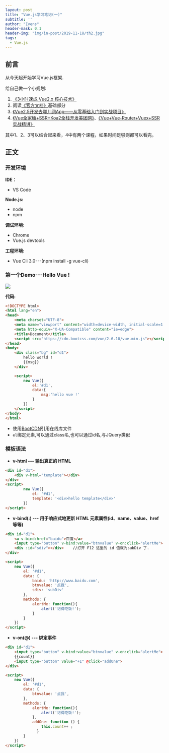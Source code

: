 ```yaml
---
layout: post
title: "Vue.js学习笔记(一)"
subtitle: ''
author: "Ivens"
header-mask: 0.1
header-img: "img/in-post/2019-11-18/th2.jpg"
tags:
  - Vue.js
---
```


## 前言

从今天起开始学习Vue.js框架.

给自己做一个小规划:
1. [《3小时速成 Vue2.x 核心技术》](https://www.imooc.com/learn/1091)
2. 阅读[《官方文档》](https://cn.vuejs.org/v2/guide/)基础部分
3. [《Vue2.5开发去哪儿网App——从零基础入门到实战项目》](https://coding.imooc.com/class/chapter/203.html#Anchor)
4. [《Vue全家桶+SSR+Koa2全栈开发美团网》](https://coding.imooc.com/class/chapter/203.html#Anchor)、[《Vue+Vue-Router+Vuex+SSR实战精讲》](https://coding.imooc.com/class/chapter/196.html#Anchor)

其中1、2、3可以结合起来看，4中有两个课程，如果时间足够则都可以看完。

## 正文

### 开发环境

**IDE：**
- VS Code

**Node.js:**
- node
- npm

**调试环境:**
- Chrome
- Vue.js devtools

**工程环境:**
- Vue Cli 3.0---(npm install -g vue-cli)

### 第一个Demo---Hello Vue !
![](../../../../img/in-post/2019-11-18/a.png)

**代码:**
```html
<!DOCTYPE html>
<html lang="en">
<head>
    <meta charset="UTF-8">
    <meta name="viewport" content="width=device-width, initial-scale=1.0">
    <meta http-equiv="X-UA-Compatible" content="ie=edge">
    <title>Document</title>
    <script src="https://cdn.bootcss.com/vue/2.6.10/vue.min.js"></script>
</head>
<body>
    <div class="bg" id="d1">
        hello world !
        {{msg}}
    </div>

    <script>
        new Vue({
            el:'#d1',
            data:{
                msg:'hello vue !'
            }
        })
    </script>
</body>
</html>
```

- 使用[BootCDN](https://www.bootcdn.cn/)引用在线库文件
- `el`绑定元素,可以通过class名,也可以通过id名,与JQuery类似

### 模板语法
- **v-html --- 输出真正的 HTML**
```html
<div id="d1">
    <div v-html="template"></div>
</div>
<script>
        new Vue({
            el: '#d1',
            template: '<div>hello template</div>'
        })
</script>
```
- **v-bind(:) --- 用于响应式地更新 HTML 元素属性(id、name、value、href 等等)**
```html
<div id="d1">
    <a v-bind:href="baidu">百度</a>
    <input type="button" v-bind:value="btnvalue" v-on:click="alertMe">
    <div :id="sdiv"></div>    //打开 F12 这里的 id 值就为subDiv 了.
</div>

<script>
    new Vue({
        el: '#d1',
        data: {
            baidu: 'http://www.baidu.com',
            btnvalue: '点我',
            sdiv: 'subDiv'
        },
        methods: {
            alertMe: function(){
                alert('记得吃饭!');
            }
        }
    })
</script>
```
- **v-on(@) --- 绑定事件**
```html
<div id="d1">
    <input type="button" v-bind:value="btnvalue" v-on:click="alertMe">
    {{count}}
    <input type="button" value="+1" @click="addOne">
</div>

<script>
    new Vue({
        el: '#d1',
        data: {
            btnvalue: '点我',
        },
        methods: {
            alertMe: function(){
                alert('记得吃饭!');
            },
            addOne: function () {
                this.count++ ;
              }
        }
    })
</script>
```


